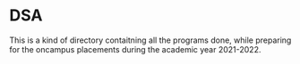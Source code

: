 # DSA
This is a kind of directory contaitning all the programs done, while preparing for the oncampus placements during the academic year 2021-2022.
